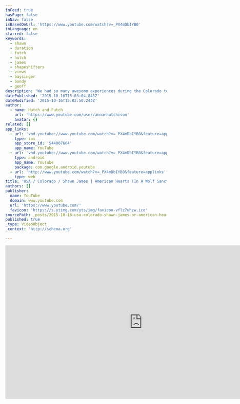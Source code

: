 ```yaml
---
inFeed: true
hasPage: false
inNav: false
isBasedOnUrl: 'https://www.youtube.com/watch?v=_PX4mDbIYB0'
inLanguage: en
starred: false
keywords:
  - shawn
  - duration
  - futch
  - hutch
  - james
  - shapeshifters
  - views
  - baysinger
  - bondy
  - geoff
description: 'We had so many awesome experiences during the Colorado tour. Not only was this the highlight of the trip, but one of the highlights in all of our lives. We got a chance to visit a private wolf sanctuary in Colorado, thanks to some awesome folks who hosted us in Fort Collins.'
datePublished: '2015-10-16T15:03:04.845Z'
dateModified: '2015-10-16T15:02:50.244Z'
author:
  - name: Hutch and Futch
    url: 'https://www.youtube.com/user/annaehutchison'
    avatar: {}
related: []
app_links:
  - url: 'vnd.youtube://www.youtube.com/watch?v=_PX4mDbIYB0&feature=applinks'
    type: ios
    app_store_id: '544007664'
    app_name: YouTube
  - url: 'vnd.youtube://www.youtube.com/watch?v=_PX4mDbIYB0&feature=applinks'
    type: android
    app_name: YouTube
    package: com.google.android.youtube
  - url: 'http://www.youtube.com/watch?v=_PX4mDbIYB0&feature=applinks'
    type: web
title: 'USA / Colorado / Shawn James | American Hearts (In A Wolf Sanctuary'
authors: []
publisher:
  name: YouTube
  domain: www.youtube.com
  url: 'https://www.youtube.com/'
  favicon: 'https://s.ytimg.com/yts/img/favicon-vflz7uhzw.ico'
sourcePath: _posts/2015-10-16-usa-colorado-shawn-james-or-american-hearts-in-a-wolf-sa.md
published: true
_type: VideoObject
_context: 'http://schema.org'

---
```

<iframe src="https://cdn.embedly.com/widgets/media.html?src=https%3A%2F%2Fwww.youtube.com%2Fembed%2F_PX4mDbIYB0%3Ffeature%3Doembed&amp;url=https%3A%2F%2Fwww.youtube.com%2Fwatch%3Fv%3D_PX4mDbIYB0&amp;image=https%3A%2F%2Fi.ytimg.com%2Fvi%2F_PX4mDbIYB0%2Fhqdefault.jpg&amp;key=b7d04c9b404c499eba89ee7072e1c4f7&amp;type=text%2Fhtml&amp;schema=youtube" width="854" height="480" scrolling="no" frameborder="0" allowfullscreen="allowfullscreen" style=""></iframe>